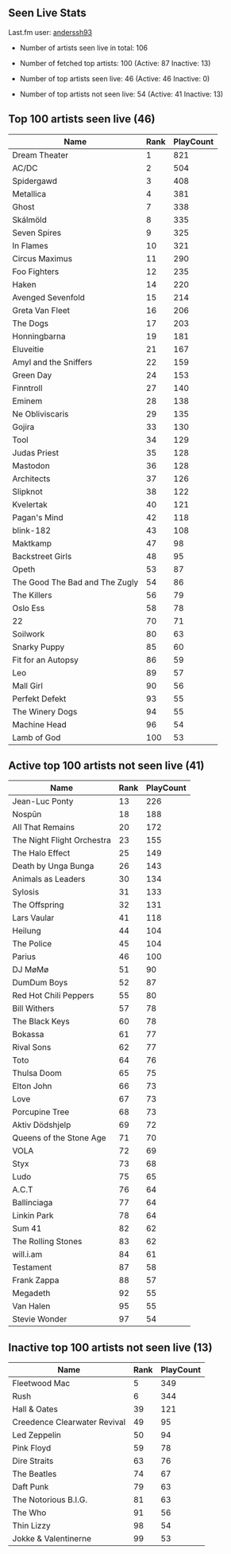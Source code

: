 ## Seen Live Stats

Last.fm user: [anderssh93](https://www.last.fm/user/anderssh93)

- Number of artists seen live in total: 106

- Number of fetched top artists: 100 (Active: 87 Inactive: 13)

- Number of top artists seen live: 46 (Active: 46 Inactive: 0)

- Number of top artists not seen live: 54 (Active: 41 Inactive: 13)

## Top 100 artists seen live (46)

Name                           | Rank | PlayCount
------------------------------ | ---- | ---------
Dream Theater                  | 1    | 821      
AC/DC                          | 2    | 504      
Spidergawd                     | 3    | 408      
Metallica                      | 4    | 381      
Ghost                          | 7    | 338      
Skálmöld                       | 8    | 335      
Seven Spires                   | 9    | 325      
In Flames                      | 10   | 321      
Circus Maximus                 | 11   | 290      
Foo Fighters                   | 12   | 235      
Haken                          | 14   | 220      
Avenged Sevenfold              | 15   | 214      
Greta Van Fleet                | 16   | 206      
The Dogs                       | 17   | 203      
Honningbarna                   | 19   | 181      
Eluveitie                      | 21   | 167      
Amyl and the Sniffers          | 22   | 159      
Green Day                      | 24   | 153      
Finntroll                      | 27   | 140      
Eminem                         | 28   | 138      
Ne Obliviscaris                | 29   | 135      
Gojira                         | 33   | 130      
Tool                           | 34   | 129      
Judas Priest                   | 35   | 128      
Mastodon                       | 36   | 128      
Architects                     | 37   | 126      
Slipknot                       | 38   | 122      
Kvelertak                      | 40   | 121      
Pagan's Mind                   | 42   | 118      
blink-182                      | 43   | 108      
Maktkamp                       | 47   | 98       
Backstreet Girls               | 48   | 95       
Opeth                          | 53   | 87       
The Good The Bad and The Zugly | 54   | 86       
The Killers                    | 56   | 79       
Oslo Ess                       | 58   | 78       
22                             | 70   | 71       
Soilwork                       | 80   | 63       
Snarky Puppy                   | 85   | 60       
Fit for an Autopsy             | 86   | 59       
Leo                            | 89   | 57       
Mall Girl                      | 90   | 56       
Perfekt Defekt                 | 93   | 55       
The Winery Dogs                | 94   | 55       
Machine Head                   | 96   | 54       
Lamb of God                    | 100  | 53       

## Active top 100 artists not seen live (41)

Name                       | Rank | PlayCount
-------------------------- | ---- | ---------
Jean-Luc Ponty             | 13   | 226      
Nospūn                     | 18   | 188      
All That Remains           | 20   | 172      
The Night Flight Orchestra | 23   | 155      
The Halo Effect            | 25   | 149      
Death by Unga Bunga        | 26   | 143      
Animals as Leaders         | 30   | 134      
Sylosis                    | 31   | 133      
The Offspring              | 32   | 131      
Lars Vaular                | 41   | 118      
Heilung                    | 44   | 104      
The Police                 | 45   | 104      
Parius                     | 46   | 100      
DJ MøMø                    | 51   | 90       
DumDum Boys                | 52   | 87       
Red Hot Chili Peppers      | 55   | 80       
Bill Withers               | 57   | 78       
The Black Keys             | 60   | 78       
Bokassa                    | 61   | 77       
Rival Sons                 | 62   | 77       
Toto                       | 64   | 76       
Thulsa Doom                | 65   | 75       
Elton John                 | 66   | 73       
Love                       | 67   | 73       
Porcupine Tree             | 68   | 73       
Aktiv Dödshjelp            | 69   | 72       
Queens of the Stone Age    | 71   | 70       
VOLA                       | 72   | 69       
Styx                       | 73   | 68       
Ludo                       | 75   | 65       
A.C.T                      | 76   | 64       
Ballinciaga                | 77   | 64       
Linkin Park                | 78   | 64       
Sum 41                     | 82   | 62       
The Rolling Stones         | 83   | 62       
will.i.am                  | 84   | 61       
Testament                  | 87   | 58       
Frank Zappa                | 88   | 57       
Megadeth                   | 92   | 55       
Van Halen                  | 95   | 55       
Stevie Wonder              | 97   | 54       

## Inactive top 100 artists not seen live (13)

Name                         | Rank | PlayCount
---------------------------- | ---- | ---------
Fleetwood Mac                | 5    | 349      
Rush                         | 6    | 344      
Hall & Oates                 | 39   | 121      
Creedence Clearwater Revival | 49   | 95       
Led Zeppelin                 | 50   | 94       
Pink Floyd                   | 59   | 78       
Dire Straits                 | 63   | 76       
The Beatles                  | 74   | 67       
Daft Punk                    | 79   | 63       
The Notorious B.I.G.         | 81   | 63       
The Who                      | 91   | 56       
Thin Lizzy                   | 98   | 54       
Jokke & Valentinerne         | 99   | 53       
